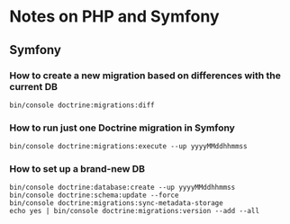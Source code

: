 # Notes on PHP and Symfony
## Symfony
### How to create a new migration based on differences with the current DB
```shell
bin/console doctrine:migrations:diff                  
```
### How to run just one Doctrine migration in Symfony
```shell
bin/console doctrine:migrations:execute --up yyyyMMddhhmmss
```
### How to set up a brand-new DB
```shell
bin/console doctrine:database:create --up yyyyMMddhhmmss
bin/console doctrine:schema:update --force
bin/console doctrine:migrations:sync-metadata-storage
echo yes | bin/console doctrine:migrations:version --add --all
```
